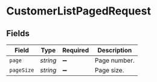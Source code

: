 # CustomerListPagedRequest


## Fields

| Field              | Type               | Required           | Description        |
| ------------------ | ------------------ | ------------------ | ------------------ |
| `page`             | *string*           | :heavy_minus_sign: | Page number.       |
| `pageSize`         | *string*           | :heavy_minus_sign: | Page size.         |